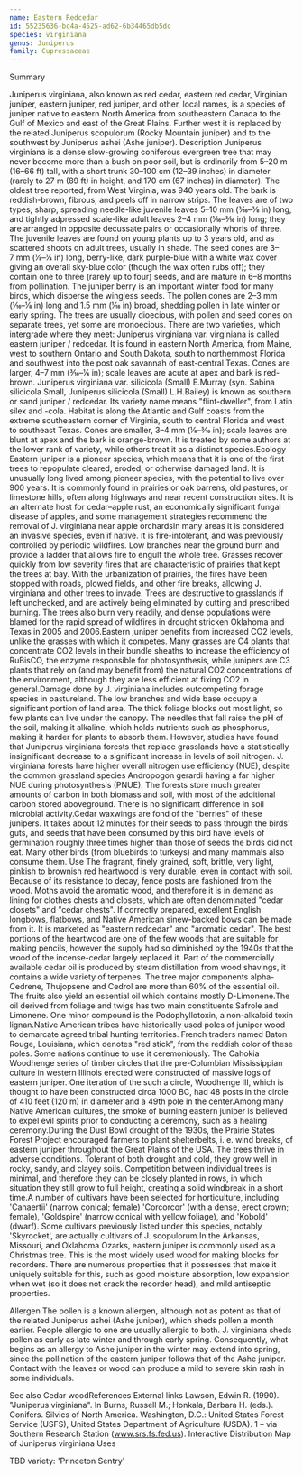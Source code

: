 ```yaml
---
name: Eastern Redcedar
id: 55235636-bc4a-4525-ad62-6b34465db5dc
species: virginiana
genus: Juniperus
family: Cupressaceae
---
```

Summary



Juniperus virginiana, also known as red cedar, eastern red cedar, Virginian juniper, eastern juniper, red juniper, and other, local names, is a species of juniper native to eastern North America from southeastern Canada to the Gulf of Mexico and east of the Great Plains. Further west it is replaced by the related Juniperus scopulorum (Rocky Mountain juniper) and to the southwest by Juniperus ashei (Ashe juniper).
Description
Juniperus virginiana is a dense slow-growing coniferous evergreen tree that may never become more than a bush on poor soil, but is ordinarily from 5–20 m (16–66 ft) tall, with a short trunk 30–100 cm (12–39 inches) in diameter (rarely to 27 m (89 ft) in height, and 170 cm (67 inches) in diameter). The oldest tree reported, from West Virginia, was 940 years old. The bark is reddish-brown, fibrous, and peels off in narrow strips. The leaves are of two types; sharp, spreading needle-like juvenile leaves 5–10 mm (3⁄16–3⁄8 in) long, and tightly adpressed scale-like adult leaves 2–4 mm (1⁄16–3⁄16 in) long; they are arranged in opposite decussate pairs or occasionally whorls of three. The juvenile leaves are found on young plants up to 3 years old, and as scattered shoots on adult trees, usually in shade. The seed cones are 3–7 mm (1⁄8–1⁄4 in) long, berry-like, dark purple-blue with a white wax cover giving an overall sky-blue color (though the wax often rubs off); they contain one to three (rarely up to four) seeds, and are mature in 6–8 months from pollination. The juniper berry is an important winter food for many birds, which disperse the wingless seeds. The pollen cones are 2–3 mm (1⁄16–1⁄8 in) long and 1.5 mm (1⁄16 in) broad, shedding pollen in late winter or early spring. The trees are usually dioecious, with pollen and seed cones on separate trees, yet some are monoecious.
There are two varieties, which intergrade where they meet:
Juniperus virginiana var. virginiana is called eastern juniper / redcedar. It is found in eastern North America, from Maine, west to southern Ontario and South Dakota, south to northernmost Florida and southwest into the post oak savannah of east-central Texas. Cones are larger, 4–7 mm (3⁄16–1⁄4 in); scale leaves are acute at apex and bark is red-brown.
Juniperus virginiana var. silicicola (Small) E.Murray (syn. Sabina silicicola Small, Juniperus silicicola (Small) L.H.Bailey) is known as southern or sand juniper / redcedar. Its variety name means "flint-dweller", from Latin silex and -cola. Habitat is along the Atlantic and Gulf coasts from the extreme southeastern corner of Virginia, south to central Florida and west to southeast Texas. Cones are smaller, 3–4 mm (1⁄8–3⁄16 in); scale leaves are blunt at apex and the bark is orange-brown. It is treated by some authors at the lower rank of variety, while others treat it as a distinct species.Ecology
Eastern juniper is a pioneer species, which means that it is one of the first trees to repopulate cleared, eroded, or otherwise damaged land. It is unusually long lived among pioneer species, with the potential to live over 900 years. It is commonly found in prairies or oak barrens, old pastures, or limestone hills, often along highways and near recent construction sites. It is an alternate host for cedar–apple rust, an economically significant fungal disease of apples, and some management strategies recommend the removal of J. virginiana near apple orchardsIn many areas it is considered an invasive species, even if native. It is fire-intolerant, and was previously controlled by periodic wildfires. Low branches near the ground burn and provide a ladder that allows fire to engulf the whole tree. Grasses recover quickly from low severity fires that are characteristic of prairies that kept the trees at bay. With the urbanization of prairies, the fires have been stopped with roads, plowed fields, and other fire breaks, allowing J. virginiana and other trees to invade. Trees are destructive to grasslands if left unchecked, and are actively being eliminated by cutting and prescribed burning. The trees also burn very readily, and dense populations were blamed for the rapid spread of wildfires in drought stricken Oklahoma and Texas in 2005 and 2006.Eastern juniper benefits from increased CO2 levels, unlike the grasses with which it competes. Many grasses are C4 plants that concentrate CO2 levels in their bundle sheaths to increase the efficiency of RuBisCO, the enzyme responsible for photosynthesis, while junipers are C3 plants that rely on (and may benefit from) the natural CO2 concentrations of the environment, although they are less efficient at fixing CO2 in general.Damage done by J. virginiana includes outcompeting forage species in pastureland. The low branches and wide base occupy a significant portion of land area. The thick foliage blocks out most light, so few plants can live under the canopy. The needles that fall raise the pH of the soil, making it alkaline, which holds nutrients such as phosphorus, making it harder for plants to absorb them. However, studies have found that Juniperus virginiana forests that replace grasslands have a statistically insignificant decrease to a significant increase in levels of soil nitrogen. J. virginiana forests have higher overall nitrogen use efficiency (NUE), despite the common grassland species Andropogon gerardi having a far higher NUE during photosynthesis (PNUE). The forests store much greater amounts of carbon in both biomass and soil, with most of the additional carbon stored aboveground. There is no significant difference in soil microbial activity.Cedar waxwings are fond of the "berries" of these junipers. It takes about 12 minutes for their seeds to pass through the birds' guts, and seeds that have been consumed by this bird have levels of germination roughly three times higher than those of seeds the birds did not eat. Many other birds (from bluebirds to turkeys) and many mammals also consume them.
Use
The fragrant, finely grained, soft, brittle, very light, pinkish to brownish red heartwood is very durable, even in contact with soil. Because of its resistance to decay, fence posts are fashioned from the wood. Moths avoid the aromatic wood, and therefore it is in demand as lining for clothes chests and closets, which are often denominated "cedar closets" and "cedar chests". If correctly prepared, excellent English longbows, flatbows, and Native American sinew-backed bows can be made from it. It is marketed as "eastern redcedar" and "aromatic cedar". The best portions of the heartwood are one of the few woods that are suitable for making pencils, however the supply had so diminished by the 1940s that the wood of the incense-cedar largely replaced it.
Part of the commercially available cedar oil is produced by steam distillation from wood shavings, it contains a wide variety of terpenes. The tree major components alpha-Cedrene, Thujopsene and Cedrol are more than 60% of the essential oil. The fruits also yield an essential oil which contains mostly D-Limonene.The oil derived from foliage and twigs has two main constituents Safrole and Limonene. One minor compound is the Podophyllotoxin, a non-alkaloid toxin lignan.Native American tribes have historically used poles of juniper wood to demarcate agreed tribal hunting territories. French traders named Baton Rouge, Louisiana, which denotes "red stick", from the reddish color of these poles. Some nations continue to use it ceremoniously.
The Cahokia Woodhenge series of timber circles that the pre-Columbian Mississippian culture in western Illinois erected were constructed of massive logs of eastern juniper. One iteration of the such a circle, Woodhenge III, which is thought to have been constructed circa 1000 BC, had 48 posts in the circle of 410 feet (120 m) in diameter and a 49th pole in the center.Among many Native American cultures, the smoke of burning eastern juniper is believed to expel evil spirits prior to conducting a ceremony, such as a healing ceremony.During the Dust Bowl drought of the 1930s, the Prairie States Forest Project encouraged farmers to plant shelterbelts, i. e. wind breaks, of eastern juniper throughout the Great Plains of the USA. The trees thrive in adverse conditions. Tolerant of both drought and cold, they grow well in rocky, sandy, and clayey soils. Competition between individual trees is minimal, and therefore they can be closely planted in rows, in which situation they still grow to full height, creating a solid windbreak in a short time.A number of cultivars have been selected for horticulture, including 'Canaertii' (narrow conical; female) 'Corcorcor' (with a dense, erect crown; female), 'Goldspire' (narrow conical with yellow foliage), and 'Kobold' (dwarf). Some cultivars previously listed under this species, notably 'Skyrocket', are actually cultivars of J. scopulorum.In the Arkansas, Missouri, and Oklahoma Ozarks, eastern juniper is commonly used as a Christmas tree.
This is the most widely used wood for making blocks for recorders. There are numerous properties that it possesses that make it uniquely suitable for this, such as good moisture absorption, low expansion when wet (so it does not crack the recorder head), and mild antiseptic properties.

Allergen
The pollen is a known allergen, although not as potent as that of the related Juniperus ashei (Ashe juniper), which sheds pollen a month earlier. People allergic to one are usually allergic to both. J. virginiana sheds pollen as early as late winter and through early spring. Consequently, what begins as an allergy to Ashe juniper in the winter may extend into spring, since the pollination of the eastern juniper follows that of the Ashe juniper.
Contact with the leaves or wood can produce a mild to severe skin rash in some individuals.

See also
Cedar woodReferences
External links
Lawson, Edwin R. (1990). "Juniperus virginiana".  In Burns, Russell M.; Honkala, Barbara H. (eds.). Conifers. Silvics of North America. Washington, D.C.: United States Forest Service (USFS), United States Department of Agriculture (USDA). 1 – via Southern Research Station (www.srs.fs.fed.us).
Interactive Distribution Map of Juniperus virginiana
Uses

TBD
variety:  'Princeton Sentry'